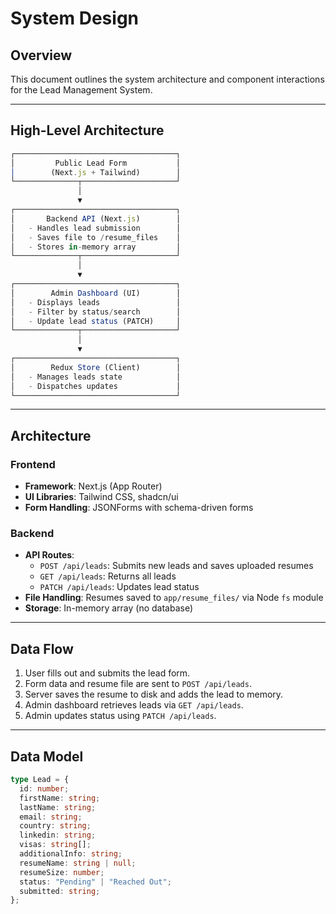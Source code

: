 # System Design

## Overview

This document outlines the system architecture and component interactions for the Lead Management System.

---

## High-Level Architecture

```ts
┌────────────────────────────────────┐
│         Public Lead Form           │
│        (Next.js + Tailwind)        │
└──────────────┬─────────────────────┘
               │
               ▼
┌────────────────────────────────────┐
│       Backend API (Next.js)        │
│   - Handles lead submission        │
│   - Saves file to /resume_files    │
│   - Stores in-memory array         │
└──────────────┬─────────────────────┘
               │
               ▼
┌────────────────────────────────────┐
│        Admin Dashboard (UI)        │
│   - Displays leads                 │
│   - Filter by status/search        │
│   - Update lead status (PATCH)     │
└──────────────┬─────────────────────┘
               │
               ▼
┌────────────────────────────────────┐
│        Redux Store (Client)        │
│   - Manages leads state            │
│   - Dispatches updates             │
└────────────────────────────────────┘
```
--- 

## Architecture

### Frontend

- **Framework**: Next.js (App Router)
- **UI Libraries**: Tailwind CSS, shadcn/ui
- **Form Handling**: JSONForms with schema-driven forms

### Backend

- **API Routes**:
  - `POST /api/leads`: Submits new leads and saves uploaded resumes
  - `GET /api/leads`: Returns all leads
  - `PATCH /api/leads`: Updates lead status
- **File Handling**: Resumes saved to `app/resume_files/` via Node `fs` module
- **Storage**: In-memory array (no database)

---

## Data Flow

1. User fills out and submits the lead form.
2. Form data and resume file are sent to `POST /api/leads`.
3. Server saves the resume to disk and adds the lead to memory.
4. Admin dashboard retrieves leads via `GET /api/leads`.
5. Admin updates status using `PATCH /api/leads`.

---

## Data Model

```ts
type Lead = {
  id: number;
  firstName: string;
  lastName: string;
  email: string;
  country: string;
  linkedin: string;
  visas: string[];
  additionalInfo: string;
  resumeName: string | null;
  resumeSize: number;
  status: "Pending" | "Reached Out";
  submitted: string;
};
